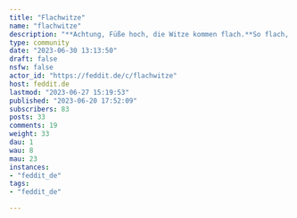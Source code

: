 ```yaml
---
title: "Flachwitze" 
name: "flachwitze"
description: "**Achtung, Füße hoch, die Witze kommen flach.**So flach, dass sich einem die Haare kräuseln.  Ein Kalauer jagt den Nächsten.  Wer will nochmal, wer hat noch nicht. Hier kommt jeder auf seine Kosten... irgendwie.  Fips Asmussen hätte seine wahre Freude.  Ich sag immer: Kneif die Arschbacken zusammen, bis ein Eurostück die Prägung verliert.“Und jetzt werden hier flache Witze gemacht! Zacki!   **Wir sind hier ja nicht zum Spaß.**  .  "
type: community
date: "2023-06-30 13:13:50"
draft: false
nsfw: false
actor_id: "https://feddit.de/c/flachwitze"
host: feddit.de
lastmod: "2023-06-27 15:19:53"
published: "2023-06-20 17:52:09"
subscribers: 83
posts: 33
comments: 19
weight: 33
dau: 1
wau: 8
mau: 23
instances:
- "feddit_de"
tags: 
- "feddit_de"

---
```

